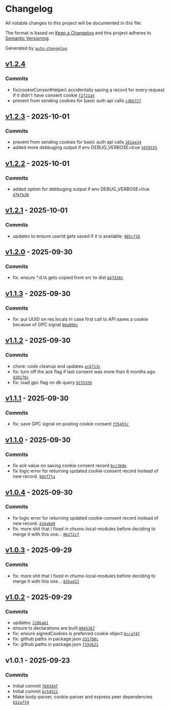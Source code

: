 # Changelog

All notable changes to this project will be documented in this file.

The format is based on [Keep a Changelog](https://keepachangelog.com/en/1.0.0/)
and this project adheres to [Semantic Versioning](https://semver.org/spec/v2.0.0.html).

Generated by [`auto-changelog`](https://github.com/CookPete/auto-changelog).

## [v1.2.4](https://github.com/ChumsInc/cookie-consent/compare/v1.2.3...v1.2.4)

### Commits

- fix(cookieConsentHelper) accidentally saving a record for every request if it didn't have consent cookie [`f2f21a5`](https://github.com/ChumsInc/cookie-consent/commit/f2f21a5f936810df4e50a8cc6645799687c50c13)
- prevent from sending cookies for basic auth api calls [`cdbb727`](https://github.com/ChumsInc/cookie-consent/commit/cdbb727b664410b843718e05efae7e5412c222e7)

## [v1.2.3](https://github.com/ChumsInc/cookie-consent/compare/v1.2.2...v1.2.3) - 2025-10-01

### Commits

- prevent from sending cookies for basic auth api calls [`262ae34`](https://github.com/ChumsInc/cookie-consent/commit/262ae3402efc91716522414d406e5767f15826e6)
- added more debbuging output if env DEBUG_VERBOSE=true [`50f8535`](https://github.com/ChumsInc/cookie-consent/commit/50f8535ad670aacf07a2c8dd917d894757365cea)

## [v1.2.2](https://github.com/ChumsInc/cookie-consent/compare/v1.2.1...v1.2.2) - 2025-10-01

### Commits

- added option for debbuging output if env DEBUG_VERBOSE=true [`d7bfb30`](https://github.com/ChumsInc/cookie-consent/commit/d7bfb30efa0def613e54b94ede5e23b38663e99b)

## [v1.2.1](https://github.com/ChumsInc/cookie-consent/compare/v1.2.0...v1.2.1) - 2025-10-01

### Commits

- updates to ensure userId gets saved if it is available. [`985c715`](https://github.com/ChumsInc/cookie-consent/commit/985c71538f7d037c924fc5cf8b08a05d22d22206)

## [v1.2.0](https://github.com/ChumsInc/cookie-consent/compare/v1.1.3...v1.2.0) - 2025-09-30

### Commits

- fix: ensure *.d.ts gets copied from src to dist [`b67d381`](https://github.com/ChumsInc/cookie-consent/commit/b67d381f873f32289b326c621f07ebcabb6828cd)

## [v1.1.3](https://github.com/ChumsInc/cookie-consent/compare/v1.1.2...v1.1.3) - 2025-09-30

### Commits

- fix: put UUID on res.locals in case first call to API saves a cookie because of GPC signal [`0da886c`](https://github.com/ChumsInc/cookie-consent/commit/0da886ce99a6b1ef967a698d3568a64e31e31edb)

## [v1.1.2](https://github.com/ChumsInc/cookie-consent/compare/v1.1.1...v1.1.2) - 2025-09-30

### Commits

- chore: code cleanup and updates [`ecb713c`](https://github.com/ChumsInc/cookie-consent/commit/ecb713c2c5d21d26268e4eae8c41322a3d0afe32)
- fix: turn off the ack flag if last consent was more than 6 months ago. [`d20176c`](https://github.com/ChumsInc/cookie-consent/commit/d20176cd695ee9c55a77893b2773c1b5c7eccdac)
- fix: load gpc flag on db query [`9215336`](https://github.com/ChumsInc/cookie-consent/commit/9215336ed22edd471ee08768c3c24a0da4cf886b)

## [v1.1.1](https://github.com/ChumsInc/cookie-consent/compare/v1.1.0...v1.1.1) - 2025-09-30

### Commits

- fix: save GPC signal on posting cookie consent [`f35455c`](https://github.com/ChumsInc/cookie-consent/commit/f35455cc0334a23b973ca702af69040865ad6aaa)

## [v1.1.0](https://github.com/ChumsInc/cookie-consent/compare/v1.0.4...v1.1.0) - 2025-09-30

### Commits

- fix ack value on saving cookie consent record [`6cc3b9e`](https://github.com/ChumsInc/cookie-consent/commit/6cc3b9ed8105429ffc2854ed6423866727938617)
- fix logic error for returning updated cookie-consent record instead of new record. [`942f7fa`](https://github.com/ChumsInc/cookie-consent/commit/942f7fa22abab48beeb8bdeb38af1db8ecbece0c)

## [v1.0.4](https://github.com/ChumsInc/cookie-consent/compare/v1.0.3...v1.0.4) - 2025-09-30

### Commits

- fix logic error for returning updated cookie-consent record instead of new record. [`d34abd0`](https://github.com/ChumsInc/cookie-consent/commit/d34abd0239aefb830f593ad66f2ea0e753187c2d)
- fix: more shit that I fixed in chums-local-modules before deciding to merge it with this one... [`06272cf`](https://github.com/ChumsInc/cookie-consent/commit/06272cf791e748719f89f145e3bf09b6b953f4ac)

## [v1.0.3](https://github.com/ChumsInc/cookie-consent/compare/v1.0.2...v1.0.3) - 2025-09-29

### Commits

- fix: more shit that I fixed in chums-local-modules before deciding to merge it with this one... [`82bad22`](https://github.com/ChumsInc/cookie-consent/commit/82bad22fe2034795edb8e3feedd66cbfd6bce27d)

## [v1.0.2](https://github.com/ChumsInc/cookie-consent/compare/v1.0.1...v1.0.2) - 2025-09-29

### Commits

- updates: [`228ba61`](https://github.com/ChumsInc/cookie-consent/commit/228ba61834ed4d2e3f588f3ea82474b7a587a4c6)
- ensure ts declarations are built [`8045367`](https://github.com/ChumsInc/cookie-consent/commit/8045367d9d500af714b7082bbdfca44af66b1bfd)
- fix: ensure signedCookies is preferred cookie object [`6ccaf4f`](https://github.com/ChumsInc/cookie-consent/commit/6ccaf4fc4b319e237f3077468d6b11593a769058)
- fix: github paths in package.json [`d317b8c`](https://github.com/ChumsInc/cookie-consent/commit/d317b8c44372fb5a6fb8d503dc408cfdd85b9c2e)
- fix: github paths in package.json [`f193621`](https://github.com/ChumsInc/cookie-consent/commit/f1936212d2249710109679ee3de4784901ddb76e)

## v1.0.1 - 2025-09-23

### Commits

- Initial commit [`7b93d4f`](https://github.com/ChumsInc/cookie-consent/commit/7b93d4f6a082d5588e6a2c84f3d7bac523ce7140)
- Initial commit [`bc54521`](https://github.com/ChumsInc/cookie-consent/commit/bc545213a8f3e5e651976db23fc8e6c1cea89c05)
- Make body-parser, cookie-parser and express peer dependencies [`b52affd`](https://github.com/ChumsInc/cookie-consent/commit/b52affdac38d563bc8f726ff08729c7a1f4ff83a)

